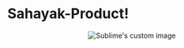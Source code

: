 # Sahayak-Product!
<p align="center">
  <img src="https://user-images.githubusercontent.com/76803084/180269152-8de97592-517d-4680-a992-36b975ed3cbb.png" alt="Sublime's custom image"/>
</p>
